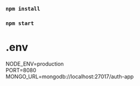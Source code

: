 ### `npm install`

### `npm start`


# .env
NODE_ENV=production\
PORT=8080\
MONGO_URL=mongodb://localhost:27017/auth-app
